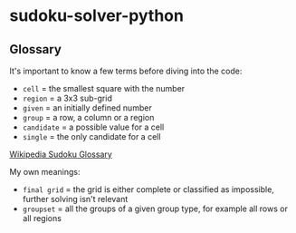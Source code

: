 # sudoku-solver-python
## Glossary
It's important to know a few terms before diving into the code:
- `cell` = the smallest square with the number
- `region` = a 3x3 sub-grid
- `given` = an initially defined number
- `group` = a row, a column or a region
- `candidate` = a possible value for a cell 
- `single` = the only candidate for a cell

[Wikipedia Sudoku Glossary](https://en.wikipedia.org/wiki/Glossary_of_Sudoku)  

My own meanings:  
- `final grid` = the grid is either complete or classified as impossible, further solving isn't relevant
- `groupset` = all the groups of a given group type, for example all rows or all regions
